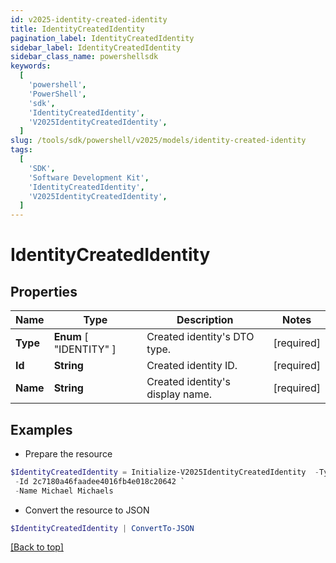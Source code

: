 ```yaml
---
id: v2025-identity-created-identity
title: IdentityCreatedIdentity
pagination_label: IdentityCreatedIdentity
sidebar_label: IdentityCreatedIdentity
sidebar_class_name: powershellsdk
keywords:
  [
    'powershell',
    'PowerShell',
    'sdk',
    'IdentityCreatedIdentity',
    'V2025IdentityCreatedIdentity',
  ]
slug: /tools/sdk/powershell/v2025/models/identity-created-identity
tags:
  [
    'SDK',
    'Software Development Kit',
    'IdentityCreatedIdentity',
    'V2025IdentityCreatedIdentity',
  ]
---
```


# IdentityCreatedIdentity

## Properties

| Name | Type | Description | Notes |
| --- | --- | --- | --- |
| **Type** | **Enum** [ "IDENTITY" ] | Created identity's DTO type. | [required] |
| **Id** | **String** | Created identity ID. | [required] |
| **Name** | **String** | Created identity's display name. | [required] |

## Examples

- Prepare the resource

```powershell
$IdentityCreatedIdentity = Initialize-V2025IdentityCreatedIdentity  -Type IDENTITY `
 -Id 2c7180a46faadee4016fb4e018c20642 `
 -Name Michael Michaels
```

- Convert the resource to JSON

```powershell
$IdentityCreatedIdentity | ConvertTo-JSON
```

[[Back to top]](#)
